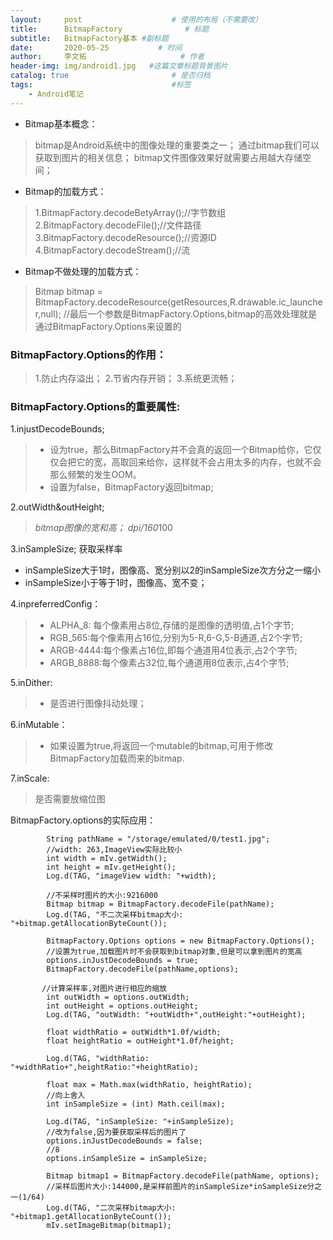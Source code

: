 ```yaml
---
layout:     post                    # 使用的布局（不需要改）
title:      BitmapFactory              # 标题 
subtitle:   BitmapFactory基本 #副标题
date:       2020-05-25           # 时间
author:     李文拓                     # 作者
header-img: img/android1.jpg   #这篇文章标题背景图片
catalog: true                       # 是否归档
tags:                               #标签
    - Android笔记
---
```


*   Bitmap基本概念：

> bitmap是Android系统中的图像处理的重要类之一；
> 通过bitmap我们可以获取到图片的相关信息；
> bitmap文件图像效果好就需要占用越大存储空间；

*   Bitmap的加载方式：

> 1.BitmapFactory.decodeBetyArray();//字节数组
> 2.BitmapFactory.decodeFile();//文件路径
> 3.BitmapFactory.decodeResource();//资源ID
> 4.BitmapFactory.decodeStream();//流

*   Bitmap不做处理的加载方式：

> Bitmap bitmap = BitmapFactory.decodeResource(getResources,R.drawable.ic_launcher,null);
> //最后一个参数是BitmapFactory.Options,bitmap的高效处理就是通过BitmapFactory.Options来设置的

### BitmapFactory.Options的作用：

> 1.防止内存溢出；
> 2.节省内存开销；
> 3.系统更流畅；

### BitmapFactory.Options的重要属性:

1.injustDecodeBounds;

> *   设为true，那么BitmapFactory并不会真的返回一个Bitmap给你，它仅仅会把它的宽，高取回来给你，这样就不会占用太多的内存，也就不会那么频繁的发生OOM。
> *   设置为false，BitmapFactory返回bitmap;

2.outWidth&outHeight;

> *bitmap图像的宽和高；
> dpi/160*100

3.inSampleSize;
获取采样率

*   inSampleSize大于1时，图像高、宽分别以2的inSampleSize次方分之一缩小
*   inSampleSize小于等于1时，图像高、宽不变；

4.inpreferredConfig：

> *   ALPHA_8: 每个像素用占8位,存储的是图像的透明值,占1个字节;
> *   RGB_565:每个像素用占16位,分别为5-R,6-G,5-B通道,占2个字节;
> *   ARGB-4444:每个像素占16位,即每个通道用4位表示,占2个字节;
> *   ARGB_8888:每个像素占32位,每个通道用8位表示,占4个字节;

5.inDither:

> *   是否进行图像抖动处理；

6.inMutable：

> *   如果设置为true,将返回一个mutable的bitmap,可用于修改BitmapFactory加载而来的bitmap.

7.inScale:

> 是否需要放缩位图

BitmapFactory.options的实际应用：

```
        String pathName = "/storage/emulated/0/test1.jpg";
        //width: 263,ImageView实际比较小
        int width = mIv.getWidth();
        int height = mIv.getHeight();
        Log.d(TAG, "imageView width: "+width);

        //不采样时图片的大小:9216000
        Bitmap bitmap = BitmapFactory.decodeFile(pathName);
        Log.d(TAG, "不二次采样bitmap大小: "+bitmap.getAllocationByteCount());
​
        BitmapFactory.Options options = new BitmapFactory.Options();
        //设置为true,加载图片时不会获取到bitmap对象,但是可以拿到图片的宽高
        options.inJustDecodeBounds = true;
        BitmapFactory.decodeFile(pathName,options);
​
       //计算采样率,对图片进行相应的缩放
        int outWidth = options.outWidth;
        int outHeight = options.outHeight;
        Log.d(TAG, "outWidth: "+outWidth+",outHeight:"+outHeight);
​
        float widthRatio = outWidth*1.0f/width;
        float heightRatio = outHeight*1.0f/height;
​
        Log.d(TAG, "widthRatio: "+widthRatio+",heightRatio:"+heightRatio);
​
        float max = Math.max(widthRatio, heightRatio);
        //向上舍入
        int inSampleSize = (int) Math.ceil(max);
​
        Log.d(TAG, "inSampleSize: "+inSampleSize);
        //改为false,因为要获取采样后的图片了
        options.inJustDecodeBounds = false;
        //8
        options.inSampleSize = inSampleSize;
​
        Bitmap bitmap1 = BitmapFactory.decodeFile(pathName, options);
        //采样后图片大小:144000,是采样前图片的inSampleSize*inSampleSize分之一(1/64)
        Log.d(TAG, "二次采样bitmap大小: "+bitmap1.getAllocationByteCount());
        mIv.setImageBitmap(bitmap1);

```

